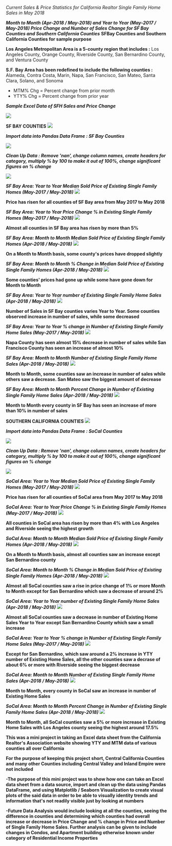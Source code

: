 *Current Sales & Price Statistics for California Realtor Single Family Home Sales in May 2018*

***Month to Month (Apr-2018 / May-2018) and Year to Year (May-2017 / May-2018) Price Change and Number of Sales Change for SF Bay Counties and Southern California Counties***
****SFBay Counties and Southern California Counties for sample purpose****

****Los Angeles Metropolitan Area is a 5-county region that includes :**** Los Angeles County, Orange County, Riverside County, San Bernardino County, and Ventura County

****S.F. Bay Area has been redefined to include the following counties :**** Alameda, Contra Costa, Marin, Napa, San Francisco, San Mateo, Santa Clara, Solano, and Sonoma

*   MTM% Chg = Percent change from prior month
*   YTY% Chg = Percent change from prior year  

***Sample Excel Data of SFH Sales and Price Change***

<img src='images/SFHsample.png'>


**SF BAY COUNTIES**
<img src='images/SFBayCounties.gif'>

***Import data into Pandas Data Frame : SF Bay Counties***

<img src='images/SFBayraw.png'>

***Clean Up Data : Remove 'nan', change column names, create headers for category, multiply % by 100 to make it out of 100%, change significant figures on % change***

<img src='images/SFBayheader.png'>

***SF Bay Area: Year to Year Median Sold Price of Existing Single Family Homes (May-2017 / May-2018)***
<img src='images/SFBayYTYprice.png'>

**Price has risen for all counties of SF Bay area from May 2017 to May 2018**


***SF Bay Area: Year to Year Price Change % in Existing Single Family Homes (May-2017 / May-2018)***
<img src='images/SFBayYTYpriceperc.png'>

**Almost all counties in SF Bay area has risen by more than 5%**


***SF Bay Area: Month to Month Median Sold Price of Existing Single Family Homes (Apr-2018 / May-2018)***
<img src='images/SFBayMTMprice.png'>

**On a Month to Month basis, some county's prices have dropped slightly**


***SF Bay Area: Month to Month % Change in Median Sold Price of Existing Single Family Homes (Apr-2018 / May-2018)***
<img src='images/SFBayMTMpriceperc.png'>

**Some counties' prices had gone up while some have gone down for Month to Month**


***SF Bay Area: Year to Year number of Existing Single Family Home Sales (Apr-2018 / May-2018)***
<img src='images/SFBayYTYprice.png'>

**Number of Sales in SF Bay counties varies Year to Year. Some counties observed increase in number of sales, while some decreased**


***SF Bay Area: Year to Year % change in Number of Existing Single Family Home Sales (May-2017 / May-2018)***
<img src='images/SFBayYTYsalesperc.png'>

**Napa County has seen almost 15% decrease in number of sales while San Francisco County has seen an increase of almost 10%**


***SF Bay Area: Month to Month Number of Existing Single Family Home Sales (Apr-2018 / May-2018)***
<img src='images/SFBayMTMsales.png'>

**Month to Month, some counties saw an increase in number of sales while others saw a decrease. San Mateo saw the biggest amount of decrease**

***SF Bay Area: Month to Month Percent Change in Number of Existing Single Family Home Sales (Apr-2018 / May-2018)***
<img src='images/SFBayMTMsalesperc.png'>

**Month to Month every county in SF Bay has seen an increase of more than 10% in number of sales**


**SOUTHERN CALIFORNIA COUNTIES**
<img src='images/SoCalMap.png'>

***Import data into Pandas Data Frame : SoCal Counties***

<img src='images/SoCalraw.png'>

***Clean Up Data : Remove 'nan', change column names, create headers for category, multiply % by 100 to make it out of 100%, change significant figures on % change***

<img src='images/SoCalheader.png'>

***SoCal Area: Year to Year Median Sold Price of Existing Single Family Homes (May-2017 / May-2018)***
<img src='images/SoCalYTYprice.png'>

**Price has risen for all counties of SoCal area from May 2017 to May 2018**


***SoCal Area: Year to Year Price Change % in Existing Single Family Homes (May-2017 / May-2018)***
<img src='images/SoCalYTYpriceperc.png'>

**All counties in SoCal area has risen by more than 4% with Los Angeles and Riverside seeing the highest growth**


***SoCal Area: Month to Month Median Sold Price of Existing Single Family Homes (Apr-2018 / May-2018)***
<img src='images/SoCalMTMprice.png'>

**On a Month to Month basis, almost all counties saw an increase except San Bernardino county**


***SoCal Area: Month to Month % Change in Median Sold Price of Existing Single Family Homes (Apr-2018 / May-2018)***
<img src='images/SoCalMTMpriceperc.png'>

**Almost all SoCal counties saw a rise in price change of 1% or more Month to Month except for San Bernardino which saw a decrease of around 2%**


***SoCal Area: Year to Year number of Existing Single Family Home Sales (Apr-2018 / May-2018)***
<img src='images/SoCalYTYprice.png'>

**Almost all SoCal counties saw a decrease in number of Existing Home Sales Year to Year except San Bernardino County which saw a small increase**


***SoCal Area: Year to Year % change in Number of Existing Single Family Home Sales (May-2017 / May-2018)***
<img src='images/SoCalYTYsalesperc.png'>

**Except for San Bernardino, which saw around a 2% increase in YTY number of Existing Home Sales, all the other counties saw a decrase of about 6% or more with Riverside seeing the biggest decrease**


***SoCal Area: Month to Month Number of Existing Single Family Home Sales (Apr-2018 / May-2018)***
<img src='images/SoCalMTMsales.png'>

**Month to Month, every county in SoCal saw an increase in number of Existing Home Sales**

***SoCal Area: Month to Month Percent Change in Number of Existing Single Family Home Sales (Apr-2018 / May-2018)***
<img src='images/SoCalMTMsalesperc.png'>

**Month to Month, all SoCal counties saw a 5% or more increase in Existing Home Sales with Los Angeles county seeing the highest around 17.5%**


**This was a mini project in taking an Excel data sheet from the California Realtor's Association website showing YTY and MTM data of various counties all over California**

**For the purpose of keeping this project short, Central California Counties and many other Counties including Central Valley and Inland Empire were not included**

**-The purpose of this mini project was to show how one can take an Excel data sheet from a data source, import and clean up the data using Pandas DataFrame,**
**and using Matplotlib / Seaborn Visualization to create visual plots of the said data in order to be able to visually identity trends and information**
**that's not readily visible just by looking at numbers**

**-Future Data Analysis would include looking at all the counties, seeing the difference in counties and determining which counties had overall increase or decrease in Price Change**
**and % change in Price and Number of Single Family Home Sales. Further analysis can be given to include changes in Condos, and Apartment building otherwise known under category**
**of Residential Income Properties**




